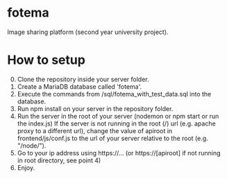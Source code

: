 # fotema
Image sharing platform (second year university project).


# How to setup

0. Clone the repository inside your server folder.
1. Create a MariaDB database called 'fotema'.
2. Execute the commands from /sql/fotema_with_test_data.sql into the database.
3. Run npm install on your server in the repository folder.
4. Run the server in the root of your server (nodemon or npm start or run the index.js)
If the server is not running in the root (/) url (e.g. apache proxy to a different url), change the value of apiroot in frontend/js/conf.js to the url of your server relative to the root (e.g. "/node/").
5. Go to your ip address using https://... (or https://[apiroot] if not running in root directory, see point 4)
6. Enjoy.

